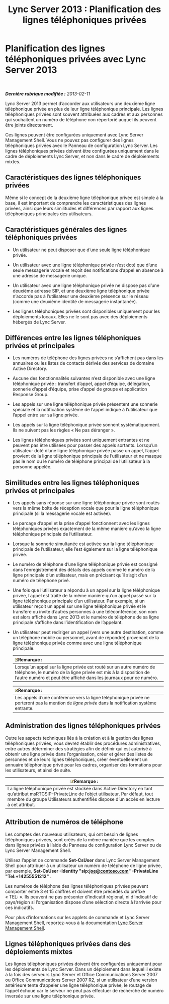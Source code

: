 ﻿---
title: 'Lync Server 2013 : Planification des lignes téléphoniques privées'
TOCTitle: Planification des lignes téléphoniques privées
ms:assetid: 9cc4f9e1-7b7a-4699-bd05-f16669ef2d21
ms:mtpsurl: https://technet.microsoft.com/fr-fr/library/Gg412728(v=OCS.15)
ms:contentKeyID: 49298359
ms.date: 05/20/2016
mtps_version: v=OCS.15
ms.translationtype: HT
---

# Planification des lignes téléphoniques privées avec Lync Server 2013

 

_**Dernière rubrique modifiée :** 2013-02-11_

Lync Server 2013 permet d’accorder aux utilisateurs une deuxième ligne téléphonique privée en plus de leur ligne téléphonique principale. Les lignes téléphoniques privées sont souvent attribuées aux cadres et aux personnes qui souhaitent un numéro de téléphone non répertorié auquel ils peuvent être joints directement.

Ces lignes peuvent être configurées uniquement avec Lync Server Management Shell. Vous ne pouvez pas configurer des lignes téléphoniques privées avec le Panneau de configuration Lync Server. Les lignes téléphoniques privées doivent être configurées uniquement dans le cadre de déploiements Lync Server, et non dans le cadre de déploiements mixtes.

## Caractéristiques des lignes téléphoniques privées

Même si le concept de la deuxième ligne téléphonique privée est simple à la base, il est important de comprendre les caractéristiques des lignes privées, ainsi que leurs similitudes et différences par rapport aux lignes téléphoniques principales des utilisateurs.

## Caractéristiques générales des lignes téléphoniques privées

  - Un utilisateur ne peut disposer que d’une seule ligne téléphonique privée.

  - Un utilisateur avec une ligne téléphonique privée n’est doté que d’une seule messagerie vocale et reçoit des notifications d’appel en absence à une adresse de messagerie unique.

  - Un utilisateur avec une ligne téléphonique privée ne dispose pas d’une deuxième adresse SIP, et une deuxième ligne téléphonique privée n’accorde pas à l’utilisateur une deuxième présence sur le réseau (comme une deuxième identité de messagerie instantanée).

  - Les lignes téléphoniques privées sont disponibles uniquement pour les déploiements locaux. Elles ne le sont pas avec des déploiements hébergés de Lync Server.

## Différences entre les lignes téléphoniques privées et principales

  - Les numéros de téléphone des lignes privées ne s’affichent pas dans les annuaires ou les listes de contacts dérivés des services de domaine Active Directory.

  - Aucune des fonctionnalités suivantes n’est disponible avec une ligne téléphonique privée : transfert d’appel, appel d’équipe, délégation, sonnerie d’appel d’équipe, prise d’appel de groupe et application Response Group.

  - Les appels sur une ligne téléphonique privée présentent une sonnerie spéciale et la notification système de l’appel indique à l’utilisateur que l’appel entre sur sa ligne privée.

  - Les appels sur la ligne téléphonique privée sonnent systématiquement. Ils ne suivent pas les règles « Ne pas déranger ».

  - Les lignes téléphoniques privées sont uniquement entrantes et ne peuvent pas être utilisées pour passer des appels sortants. Lorsqu’un utilisateur doté d’une ligne téléphonique privée passe un appel, l’appel provient de la ligne téléphonique principale de l’utilisateur et ne masque pas le nom ou le numéro de téléphone principal de l’utilisateur à la personne appelée.

## Similitudes entre les lignes téléphoniques privées et principales

  - Les appels sans réponse sur une ligne téléphonique privée sont routés vers la même boîte de réception vocale que pour la ligne téléphonique principale (si la messagerie vocale est activée).

  - Le parcage d’appel et la prise d’appel fonctionnent avec les lignes téléphoniques privées exactement de la même manière qu’avec la ligne téléphonique principale de l’utilisateur.

  - Lorsque la sonnerie simultanée est activée sur la ligne téléphonique principale de l’utilisateur, elle l’est également sur la ligne téléphonique privée.

  - Le numéro de téléphone d’une ligne téléphonique privée est consigné dans l’enregistrement des détails des appels comme le numéro de la ligne principale d’un utilisateur, mais en précisant qu’il s’agit d’un numéro de téléphone privé.

  - Une fois que l’utilisateur a répondu à un appel sur la ligne téléphonique privée, l’appel est traité de la même manière qu’un appel passé sur la ligne téléphonique principale d’un utilisateur. Par exemple, si un utilisateur reçoit un appel sur une ligne téléphonique privée et le transfère ou invite d’autres personnes à une téléconférence, son nom est alors affiché dans Lync 2013 et le numéro de téléphone de sa ligne principale s’affiche dans l’identification de l’appelant.

  - Un utilisateur peut rediriger un appel (vers une autre destination, comme un téléphone mobile ou personnel, avant de répondre) provenant de la ligne téléphonique privée comme avec une ligne téléphonique principale.
    
    <table>
    <thead>
    <tr class="header">
    <th><img src="images/Gg398920.note(OCS.15).gif" title="note" alt="note" />Remarque :</th>
    </tr>
    </thead>
    <tbody>
    <tr class="odd">
    <td>Lorsqu’un appel sur la ligne privée est routé sur un autre numéro de téléphone, le numéro de la ligne privée est mis à la disposition de l’autre numéro et peut être affiché dans les journaux pour ce numéro.</td>
    </tr>
    </tbody>
    </table>
    
    <table>
    <thead>
    <tr class="header">
    <th><img src="images/Gg398920.note(OCS.15).gif" title="note" alt="note" />Remarque :</th>
    </tr>
    </thead>
    <tbody>
    <tr class="odd">
    <td>Les appels d’une conférence vers la ligne téléphonique privée ne porteront pas la mention de <em>ligne privée</em> dans la notification système entrante.</td>
    </tr>
    </tbody>
    </table>


## Administration des lignes téléphoniques privées

Outre les aspects techniques liés à la création et à la gestion des lignes téléphoniques privées, vous devrez établir des procédures administratives, entre autres déterminer des stratégies afin de définir qui est autorisé à obtenir une ligne privée dans l’organisation, créer et gérer des listes de personnes et de leurs lignes téléphoniques, créer éventuellement un annuaire téléphonique privé pour les cadres, organiser des formations pour les utilisateurs, et ainsi de suite.

<table>
<thead>
<tr class="header">
<th><img src="images/Gg398920.note(OCS.15).gif" title="note" alt="note" />Remarque :</th>
</tr>
</thead>
<tbody>
<tr class="odd">
<td>La ligne téléphonique privée est stockée dans Active Directory en tant qu’attribut msRTCSIP-PrivateLine de l’objet utilisateur. Par défaut, tout membre du groupe Utilisateurs authentifiés dispose d’un accès en lecture à cet attribut.</td>
</tr>
</tbody>
</table>


## Attribution de numéros de téléphone

Les comptes des nouveaux utilisateurs, qui ont besoin de lignes téléphoniques privées, sont créés de la même manière que les comptes dans lignes privées à l’aide du Panneau de configuration Lync Server ou de Lync Server Management Shell.

Utilisez l’applet de commande **Set-CsUser** dans Lync Server Management Shell pour attribuer à un utilisateur un numéro de téléphone de ligne privée, par exemple, **Set-CsUser -Identity "sip:joe@contoso.com" -PrivateLine "Tel:+14255551212"** .

Les numéros de téléphone des lignes téléphoniques privées peuvent comporter entre 3 et 15 chiffres et doivent être précédés du préfixe « TEL: ». Ils peuvent ne pas présenter d’indicatif régional, ni d’indicatif de pays/région si l’organisation dispose d’une sélection directe à l’arrivée pour ces indicatifs.

Pour plus d’informations sur les applets de commande et Lync Server Management Shell, reportez-vous à la documentation [Lync Server Management Shell](lync-server-2013-lync-server-management-shell.md).

## Lignes téléphoniques privées dans des déploiements mixtes

Les lignes téléphoniques privées doivent être configurées uniquement pour les déploiements de Lync Server. Dans un déploiement dans lequel il existe à la fois des serveurs Lync Server et Office Communications Server 2007 ou Office Communications Server 2007 R2, si un utilisateur d’une version antérieure tente d’appeler une ligne téléphonique privée, le routage de l’appel échoue car le serveur ne peut pas effectuer de recherche de numéro inversée sur une ligne téléphonique privée.

